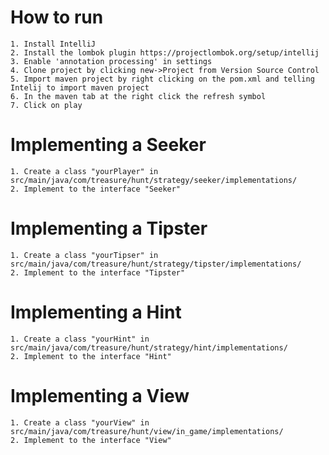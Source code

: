 # How to run
    1. Install IntelliJ
    2. Install the lombok plugin https://projectlombok.org/setup/intellij
    3. Enable 'annotation processing' in settings
    4. Clone project by clicking new->Project from Version Source Control
    5. Import maven project by right clicking on the pom.xml and telling Intelij to import maven project
    6. In the maven tab at the right click the refresh symbol
    7. Click on play

# Implementing a Seeker
    1. Create a class "yourPlayer" in
    src/main/java/com/treasure/hunt/strategy/seeker/implementations/
    2. Implement to the interface "Seeker"

# Implementing a Tipster
    1. Create a class "yourTipser" in
    src/main/java/com/treasure/hunt/strategy/tipster/implementations/
    2. Implement to the interface "Tipster"

# Implementing a Hint
    1. Create a class "yourHint" in
    src/main/java/com/treasure/hunt/strategy/hint/implementations/
    2. Implement to the interface "Hint"
    
    
# Implementing a View
    1. Create a class "yourView" in
    src/main/java/com/treasure/hunt/view/in_game/implementations/
    2. Implement to the interface "View"